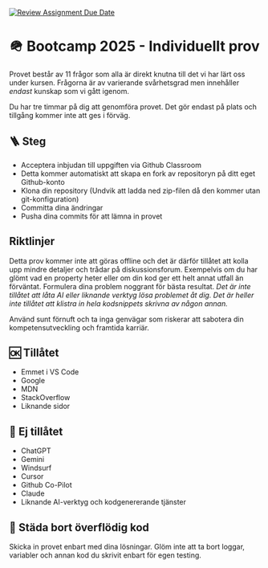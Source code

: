 [![Review Assignment Due Date](https://classroom.github.com/assets/deadline-readme-button-22041afd0340ce965d47ae6ef1cefeee28c7c493a6346c4f15d667ab976d596c.svg)](https://classroom.github.com/a/kAQariZU)
# 🪖 Bootcamp 2025 - Individuellt prov

Provet består av 11 frågor som alla är direkt knutna till det vi har lärt oss under kursen. Frågorna är av varierande svårhetsgrad men innehåller _endast_ kunskap som vi gått igenom.

Du har tre timmar på dig att genomföra provet. Det gör endast på plats och tillgång kommer inte att ges i förväg.

## 🪜 Steg

- Acceptera inbjudan till uppgiften via Github Classroom
- Detta kommer automatiskt att skapa en fork av repositoryn på ditt eget Github-konto
- Klona din repository (Undvik att ladda ned zip-filen då den kommer utan git-konfiguration)
- Committa dina ändringar
- Pusha dina commits för att lämna in provet

## Riktlinjer

Detta prov kommer inte att göras offline och det är därför tillåtet att kolla upp mindre detaljer och trådar på diskussionsforum. Exempelvis om du har glömt vad en property heter eller om din kod ger ett helt annat utfall än förväntat. Formulera dina problem noggrant för bästa resultat. _Det är inte tillåtet att låta AI eller liknande verktyg lösa problemet åt dig. Det är heller inte tillåtet att klistra in hela kodsnippets skrivna av någon annan._

Använd sunt förnuft och ta inga genvägar som riskerar att sabotera din kompetensutveckling och framtida karriär.

## 🆗 Tillåtet

- Emmet i VS Code
- Google
- MDN
- StackOverflow
- Liknande sidor

## 🚫 Ej tillåtet

- ChatGPT
- Gemini
- Windsurf
- Cursor
- Github Co-Pilot
- Claude
- Liknande AI-verktyg och kodgenererande tjänster

## 🧹 Städa bort överflödig kod

Skicka in provet enbart med dina lösningar. Glöm inte att ta bort loggar, variabler och annan kod du skrivit enbart för egen testing.
